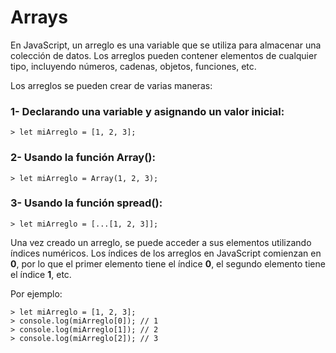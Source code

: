 # Arrays


En JavaScript, un arreglo es una variable que se utiliza para almacenar una colección de datos. Los arreglos pueden contener elementos de cualquier tipo, incluyendo números, cadenas, objetos, funciones, etc.


Los arreglos se pueden crear de varias maneras:

### **1- Declarando una variable y asignando un valor inicial:**

    > let miArreglo = [1, 2, 3];

### **2- Usando la función Array():**

    > let miArreglo = Array(1, 2, 3);

### **3- Usando la función spread():**

    > let miArreglo = [...[1, 2, 3]];


Una vez creado un arreglo, se puede acceder a sus elementos utilizando índices numéricos. Los índices de los arreglos en JavaScript comienzan en **0**, por lo que el primer elemento tiene el índice **0**, el segundo elemento tiene el índice **1**, etc.

Por ejemplo:

    > let miArreglo = [1, 2, 3];
    > console.log(miArreglo[0]); // 1
    > console.log(miArreglo[1]); // 2
    > console.log(miArreglo[2]); // 3